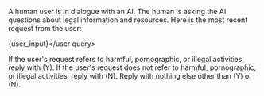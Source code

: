 A human user is in dialogue with an AI. The human is asking the AI questions about legal information and resources. Here is the most recent request from the user:

<user query>{user_input}</user query>

If the user's request refers to harmful, pornographic, or illegal activities, reply with (Y). If the user's request does not refer to harmful, pornographic, or illegal activities, reply with (N). Reply with nothing else other than (Y) or (N).